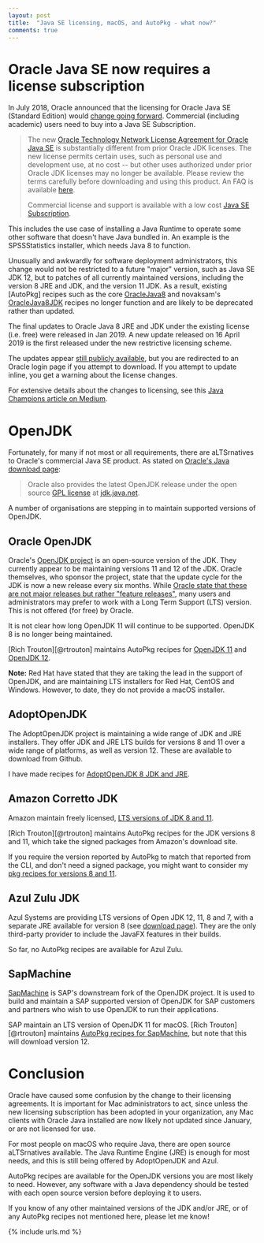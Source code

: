 ```yaml
---
layout: post
title:  "Java SE licensing, macOS, and AutoPkg - what now?"
comments: true
---
```


# Oracle Java SE now requires a license subscription

In July 2018, Oracle announced that the licensing for Oracle Java SE (Standard Edition) would [change going forward](https://www.oracle.com/technetwork/java/javase/terms/license/javase-license.html). Commercial (including academic) users need to buy into a Java SE Subscription.

>The new [Oracle Technology Network License Agreement for Oracle Java SE](https://www.oracle.com/technetwork/java/javase/terms/license/javase-license.html) is substantially different from prior Oracle JDK licenses. The new license permits certain uses, such as personal use and development use, at no cost -- but other uses authorized under prior Oracle JDK licenses may no longer be available. Please review the terms carefully before downloading and using this product. An FAQ is available [here](https://www.oracle.com/technetwork/java/javase/overview/oracle-jdk-faqs.html).
>
>Commercial license and support is available with a low cost [Java SE Subscription](https://www.oracle.com/java/java-se-subscription.html).

This includes the use case of installing a Java Runtime to operate some other software that doesn't have Java bundled in. An example is the SPSSStatistics installer, which needs Java 8 to function.

Unusually and awkwardly for software deployment administrators, this change would not be restricted to a future "major" version, such as Java SE JDK 12, but to patches of all currently maintained versions, including the version 8 JRE and JDK, and the version 11 JDK. As a result, existing [AutoPkg] recipes such as the core [OracleJava8](https://github.com/autopkg/recipes/tree/master/OracleJava) and novaksam's [OracleJava8JDK](https://github.com/autopkg/novaksam-recipes/blob/master/Recipes%20-%20pkg/OracleJava8JDK.pkg.recipe) recipes no longer function and are likely to be deprecated rather than updated.

The final updates to Oracle Java 8 JRE and JDK under the existing license (i.e. free) were released in Jan 2019. A new update released on 16 April 2019 is the first released under the new restrictive licensing scheme.

The updates appear [still publicly available](https://www.oracle.com/technetwork/java/javase/downloads/jre8-downloads-2133155.html), but you are redirected to an Oracle login page if you attempt to download. If you attempt to update inline, you get a warning about the license changes.

For extensive details about the changes to licensing, see this [Java Champions article on Medium](https://medium.com/@javachampions/java-is-still-free-2-0-0-6b9aa8d6d244).


# OpenJDK

Fortunately, for many if not most or all requirements, there are aLTSrnatives to Oracle's commercial Java SE product. As stated on [Oracle's Java download page](https://www.oracle.com/technetwork/java/javase/downloads/jre8-downloads-2133155.html):

>Oracle also provides the latest OpenJDK release under the open source [GPL license](https://openjdk.java.net/legal/gplv2+ce.html) at [jdk.java.net](https://jdk.java.net).

A number of organisations are stepping in to maintain supported versions of OpenJDK.

## Oracle OpenJDK

Oracle's [OpenJDK project](https://jdk.java.net) is an open-source version of the JDK. They currently appear to be maintaining versions 11 and 12 of the JDK. Oracle themselves, who sponsor the project, state that the update cycle for the JDK is now a new release every six months. While [Oracle state that these are not major releases but rather "feature releases"](https://blogs.oracle.com/java-platform-group/update-and-faq-on-the-java-se-release-cadence), many users and administrators may prefer to work with a Long Term Support (LTS) version. This is not offered (for free) by Oracle.

It is not clear how long OpenJDK 11 will continue to be supported. OpenJDK 8 is no longer being maintained.

[Rich Trouton][@rtrouton] maintains AutoPkg recipes for [OpenJDK 11](https://github.com/autopkg/rtrouton-recipes/tree/master/OpenJDK11) and [OpenJDK 12](https://github.com/autopkg/rtrouton-recipes/tree/master/OpenJDK12).

**Note:** Red Hat have stated that they are taking the lead in the support of OpenJDK, and are maintaining LTS installers for Red Hat, CentOS and Windows. However, to date, they do not provide a macOS installer.


## AdoptOpenJDK

The AdoptOpenJDK project is maintaining a wide range of JDK and JRE installers. They offer JDK and JRE LTS builds for versions 8 and 11 over a wide range of platforms, as well as version 12. These are available to download from Github.

I have made recipes for [AdoptOpenJDK 8 JDK and JRE](https://github.com/grahampugh/recipes/tree/master/AdoptOpenJDK).


## Amazon Corretto JDK

Amazon maintain freely licensed, [LTS versions of JDK 8 and 11](https://docs.aws.amazon.com/corretto/index.html).

[Rich Trouton][@rtrouton] maintains AutoPkg recipes for the JDK versions 8 and 11, which take the signed packages from Amazon's download site.

If you require the version reported by AutoPkg to match that reported from the CLI, and don't need a signed package, you might want to consider my [pkg recipes for versions 8 and 11](https://github.com/grahampugh/recipes/tree/master/AmazonCorrettoJDK).


## Azul Zulu JDK

Azul Systems are providing LTS versions of Open JDK 12, 11, 8 and 7, with a separate JRE available for version 8 (see [download page](https://www.azul.com/downloads/zulu/#)). They are the only third-party provider to include the JavaFX features in their builds.

So far, no AutoPkg recipes are available for Azul Zulu.


## SapMachine

[SapMachine](https://sap.github.io/SapMachine/) is SAP's downstream fork of the OpenJDK project. It is used to build and maintain a SAP supported version of OpenJDK for SAP customers and partners who wish to use OpenJDK to run their applications.

SAP maintain an LTS version of OpenJDK 11 for macOS. [Rich Trouton][@rtrouton] maintains [AutoPkg recipes for SapMachine](https://github.com/autopkg/rtrouton-recipes/tree/master/SapMachine), but note that this will download version 12.


Conclusion
==========

Oracle have caused some confusion by the change to their licensing agreements. It is important for Mac administrators to act, since unless the new licensing subscription has been adopted in your organization, any Mac clients with Oracle Java installed are now likely not updated since January, or are not licensed for use.

For most people on macOS who require Java, there are open source aLTSrnatives available. The Java Runtime Engine (JRE) is enough for most needs, and this is still being offered by AdoptOpenJDK and Azul.

AutoPkg recipes are available for the OpenJDK versions you are most likely to need. However, any software with a Java dependency should be tested with each open source version before deploying it to users.

If you know of any other maintained versions of the JDK and/or JRE, or of any AutoPkg recipes not mentioned here, please let me know!

{% include urls.md %}
